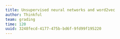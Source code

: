 ```yaml
---
title: Unsupervised neural networks and word2vec
author: Thinkful
team: grading
time: 120
uuid: 3248fecd-4177-475b-bd6f-9fd99f195220
---
```


<jupyter notebook-name="4.4.4 Unsupervised Neural Networks and NLP" course-code="DSBC" />